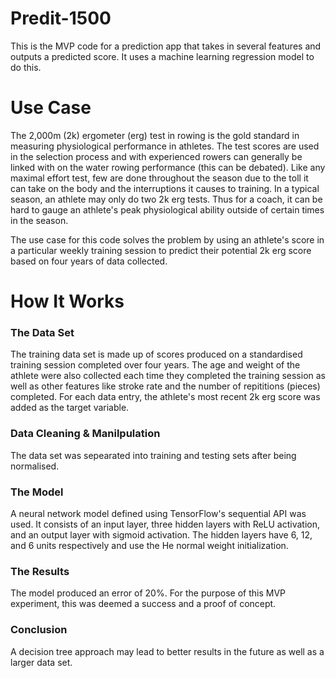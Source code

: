 # Predit-1500

This is the MVP code for a prediction app that takes in several features and outputs a predicted score. It uses a machine learning regression model to do this.

# Use Case

The 2,000m (2k) ergometer (erg) test in rowing is the gold standard in measuring physiological performance in athletes. The test scores are used in the selection process and with experienced rowers can generally be linked with on the water rowing performance (this can be debated).
Like any maximal effort test, few are done throughout the season due to the toll it can take on the body and the interruptions it causes to training. In a typical season, an athlete may only do two 2k erg tests. Thus for a coach, it can be hard to gauge an athlete's peak physiological ability outside of certain times in the season.

The use case for this code solves the problem by using an athlete's score in a particular weekly training session to predict their potential 2k erg score based on four years of data collected.

# How It Works

### The Data Set

The training data set is made up of scores produced on a standardised training session completed over four years. The age and weight of the athlete were also collected each time they completed the training session as well as other features like stroke rate and the number of repititions (pieces) completed. For each data entry, the athlete's most recent 2k erg score was added as the target variable.

### Data Cleaning & Manilpulation

The data set was sepearated into training and testing sets after being normalised.

### The Model

A neural network model defined using TensorFlow's sequential API was used. It consists of an input layer, three hidden layers with ReLU activation, and an output layer with sigmoid activation. The hidden layers have 6, 12, and 6 units respectively and use the He normal weight initialization.

### The Results

The model produced an error of 20%. For the purpose of this MVP experiment, this was deemed a success and a proof of concept.

### Conclusion

A decision tree approach may lead to better results in the future as well as a larger data set.
